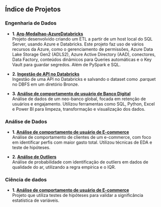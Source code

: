 ## Índice de Projetos

###  Engenharia de Dados
- **1. [Arq-Medalhao-AzureDatabricks](https://github.com/RossetoAnalytics/Arq-Medalhao-AzureDatabricks)**  
  Projeto desenvolvido criando um ETL a partir de um host local do SQL Server, usando Azure e Databricks. Este projeto faz uso de vários recursos da Azure, como o gerenciamento de permissões, Azure Data Lake Storage Gen2 (ADLS2), Azure Active Directory (AAD), conectores, Data Factory, conteúdos dinâmicos para Queries automáticas e o Key Vault para guardar segredos. Além de PySpark e SQL.
  
- **2. [Ingestão de API no Databricks](https://github.com/RossetoAnalytics/API-Ingest-Databricks)**  
  Ingestão de uma API no Databricks e salvando o dataset como .parquet no DBFS em um diretório Bronze.
  
- **3. [Análise de comportamento de usuário de Banco Digital](https://github.com/RossetoAnalytics/NeobankAnalysis)**  
  Análise de dados de um neo-banco global, focada em retenção de usuários e engajamento. Utilizou ferramentas como SQL, Python, Excel e Power BI para limpeza, transformação e visualização dos dados.

###  Análise de Dados
- **1. [Análise de comportamento de usuário de E-commerce](https://github.com/RossetoAnalytics/E-Commerce-Behavior-Analysis)**  
  Análise de comportamento de clientes de um e-commerce, com foco em identificar perfis com maior gasto total. Utilizou técnicas de EDA e teste de hipóteses.

- **2. [Análise de Outliers](https://github.com/RossetoAnalytics/EPA-Probabilidade-Outliers)**  
  Análise de probabilidade com identificação de outliers em dados de qualidade do ar, utilizando a regra empírica e o IQR.

###  Ciência de dados
- **1. [Análise de comportamento de usuário de E-commerce](https://github.com/RossetoAnalytics/E-Commerce-Behavior-Analysis)**  
  Projeto que utiliza testes de hipóteses para validar a significância estatística de variáveis.
